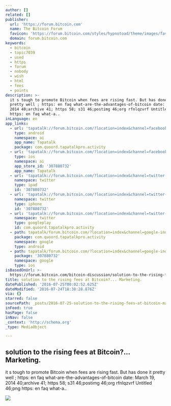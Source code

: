 ```yaml
---
author: []
related: []
publisher:
  url: 'https://forum.bitcoin.com'
  name: The Bitcoin Forum
  favicon: 'https://forum.bitcoin.com/styles/hypnotoad/theme/images/favicon.ico'
  domain: forum.bitcoin.com
keywords:
  - bitcoin
  - topic7039
  - used
  - https
  - forum
  - nobody
  - wish
  - html
  - fees
  - points
description: >-
  it s tough to promote Bitcoin when fees are rising fast. But has done it
  pretty well ; https: en faq what-are-the-advantages-of-bitcoin date: March 19,
  2014 40;archive 41; https 58; s31 46;postimg 46;org rfnlqzvrf Untitled 46;png
  https: en faq what-a..
inLanguage: en
app_links:
  - url: 'tapatalk://forum.bitcoin.com/?location=index&channel=facebook-indexing'
    type: android
    namespace: ai
    app_name: Tapatalk
    package: com.quoord.tapatalkpro.activity
  - url: 'tapatalk://forum.bitcoin.com/?location=index&channel=facebook-indexing'
    type: ios
    namespace: ai
    app_store_id: '307880732'
    app_name: Tapatalk
  - url: 'tapatalk://forum.bitcoin.com/?location=index&channel=twitter-indexing'
    namespace: twitter
    type: ipad
    id: '307880732'
  - url: 'tapatalk://forum.bitcoin.com/?location=index&channel=twitter-indexing'
    namespace: twitter
    type: iphone
    id: '307880732'
  - url: 'tapatalk://forum.bitcoin.com/?location=index&channel=twitter-indexing'
    namespace: twitter
    type: googleplay
    id: com.quoord.tapatalkpro.activity
  - path: tapatalk/forum.bitcoin.com/?location=index&channel=google-indexing
    package: com.quoord.tapatalkpro.activity
    namespace: google
    type: android
  - path: tapatalk/forum.bitcoin.com/?location=index&channel=google-indexing
    package: '307880732'
    namespace: google
    type: ios
isBasedOnUrl: >-
  https://forum.bitcoin.com/bitcoin-discussion/solution-to-the-rising-fees-at-bitcoin-marketing-t9482.html
title: solution to the rising fees at Bitcoin?... Marketing.
datePublished: '2016-07-25T00:02:52.625Z'
dateModified: '2016-07-24T18:38:28.876Z'
via: {}
starred: false
sourcePath: _posts/2016-07-25-solution-to-the-rising-fees-at-bitcoin-marketing.md
inFeed: true
hasPage: false
inNav: false
_context: 'http://schema.org'
_type: MediaObject

---
```

<article style=""><h1>solution to the rising fees at Bitcoin?... Marketing.</h1><p>it s tough to promote Bitcoin when fees are rising fast. But has done it pretty well ; https: en faq what-are-the-advantages-of-bitcoin date: March 19, 2014 40;archive 41; https 58; s31 46;postimg 46;org rfnlqzvrf Untitled 46;png https: en faq what-a..</p><img src="https://forum.bitcoin.com/twitterlogo.jpg" /></article>
